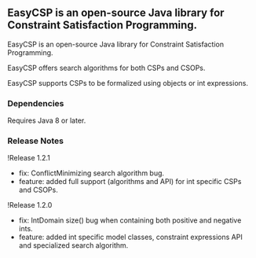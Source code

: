 ## EasyCSP is an open-source Java library for Constraint Satisfaction Programming.

EasyCSP is an open-source Java library for Constraint Satisfaction Programming.

EasyCSP offers search algorithms for both CSPs and CSOPs.

EasyCSP supports CSPs to be formalized using objects or int expressions.


### Dependencies

 Requires Java 8 or later.

### Release Notes

!Release 1.2.1
- fix: ConflictMinimizing search algorithm bug.
- feature: added full support (algorithms and API) for int specific CSPs and CSOPs.

!Release 1.2.0
- fix: IntDomain size() bug when containing both positive and negative ints.
- feature: added int specific model classes, constraint expressions API and
specialized search algorithm.

